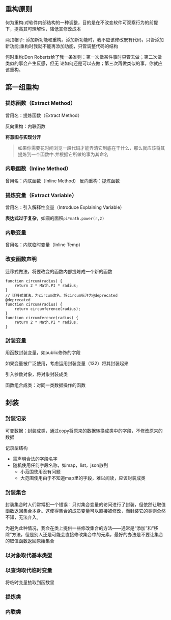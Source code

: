 ## 重构原则



何为重构:对软件内部结构的一种调整，目的是在不改变软件可观察行为的前提下，提高其可理解性，降低其修改成本

两顶帽子: 添加新功能和重构。添加新功能时，我不应该修改既有代码，只管添加新功能;重构时我就不能再添加功能，只管调整代码的结构

何时重构:Don Roberts给了我一条准则：第一次做某件事时只管去做；第二次做类似的事会产生反感，但无
论如何还是可以去做；第三次再做类似的事，你就应该重构。





## 第一组重构

### 提炼函数（Extract Method）

曾用名：提炼函数（Extract Method）

反向重构：内联函数



**将意图与实现分开**

> 如果你需要花时间浏览一段代码才能弄清它到底在干什么，那么就应该将其提炼到一个函数中.并根据它所做的事为其命名

### 内联函数（Inline Method）

曾用名：内联函数（Inline Method）
反向重构：提炼函数

### 提炼变量（Extract Variable）

曾用名：引入解释性变量（Introduce Explaining Variable）

**表达式过于复杂**，如圆的面积`pi*math.power(r,2)`



### 内联变量

曾用名：内联临时变量（Inline Temp）



### 改变函数声明

迁移式做法，将要改变的函数内部提炼成一个新的函数

```
function circum(radius) {
	return 2 * Math.PI * radius;
}
// 迁移式做法，为circum改名，将circum标注为@deprecated
@deprecated
function circum(radius) {
	return circumference(radius);
}
function circumference(radius) {
	return 2 * Math.PI * radius;
}

```

### 封装变量

用函数封装变量，如public修饰的字段

如果变量被广泛使用，考虑运用封装变量（132）将其封装起来



引入参数对象，将对象封装成类



函数组合成类：对同一类数据操作的函数

## 封装

### 封装记录

可变数据：封装成类，通过copy将原来的数据转换成类中的字段，不修改原来的数据

记录型结构

- 需声明合法的字段名字
- 随机使用任何字段名称，如map，list，json散列
  - 小范围使用没有问题
  - 大范围使用由于不知道map里的字段，难以阅读，应该封装成类

### 封装集合

封装集合时人们常常犯一个错误：只对集合变量的访问进行了封装，但依然让取值函数返回集合本身。这使得集合的成员变量可以直接被修改，而封装它的类则全然不知，无法介入。



为避免此种情况，我会在类上提供一些修改集合的方法——通常是“添加”和“移除”方法，但是别人还是可能会直接修改集合中的元素，最好的办法是不要让集合的取值函数返回原始集合

### 以对象取代基本类型

### 以查询取代临时变量

将临时变量抽取到函数里



### 提炼类

### 内联类
